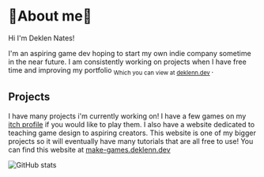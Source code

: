 # 🦞About me🦞
Hi I'm Deklen Nates!

I'm an aspiring game dev hoping to start my own indie company sometime in the near future. I am consistently working on projects when I have free time and improving my portfolio 	<sub> Which you can view at [deklenn.dev](https://deklenn.dev/) </sub>. 

## Projects
I have many projects i'm currently working on! I have a few games on my [itch profile](https://mrdizzy14.itch.io/) if you would like to play them. I also have a website dedicated to teaching game design to aspiring creators. This website is one of my bigger projects so it will eventually have many tutorials that are all free to use! You can find this website at [make-games.deklenn.dev](https://make-games.deklenn.dev/)


![GitHub stats](https://github-readme-stats.vercel.app/api?username=Mrdizzy14-Deklen&show_icons=false&theme=calm_pink)
